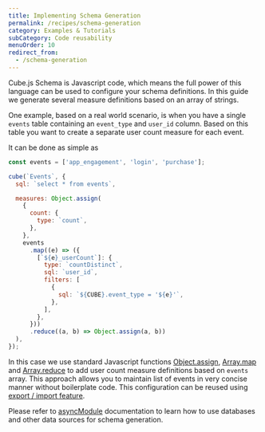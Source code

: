 ```yaml
---
title: Implementing Schema Generation
permalink: /recipes/schema-generation
category: Examples & Tutorials
subCategory: Code reusability
menuOrder: 10
redirect_from:
  - /schema-generation
---
```


Cube.js Schema is Javascript code, which means the full power of this language
can be used to configure your schema definitions. In this guide we generate
several measure definitions based on an array of strings.

One example, based on a real world scenario, is when you have a single `events`
table containing an `event_type` and `user_id` column. Based on this table you
want to create a separate user count measure for each event.

It can be done as simple as

```javascript
const events = ['app_engagement', 'login', 'purchase'];

cube(`Events`, {
  sql: `select * from events`,

  measures: Object.assign(
    {
      count: {
        type: `count`,
      },
    },
    events
      .map((e) => ({
        [`${e}_userCount`]: {
          type: `countDistinct`,
          sql: `user_id`,
          filters: [
            {
              sql: `${CUBE}.event_type = '${e}'`,
            },
          ],
        },
      }))
      .reduce((a, b) => Object.assign(a, b))
  ),
});
```

In this case we use standard Javascript functions
[Object.assign](https://developer.mozilla.org/en-US/docs/Web/JavaScript/Reference/Global_Objects/Object/assign),
[Array.map](https://developer.mozilla.org/en-US/docs/Web/JavaScript/Reference/Global_Objects/Array/map)
and
[Array.reduce](https://developer.mozilla.org/en-US/docs/Web/JavaScript/Reference/Global_Objects/Array/reduce)
to add user count measure definitions based on `events` array. This approach
allows you to maintain list of events in very concise manner without boilerplate
code. This configuration can be reused using
[export / import feature](export-import).

Please refer to
[asyncModule](/schema/reference/execution-environment#async-module)
documentation to learn how to use databases and other data sources for schema
generation.
